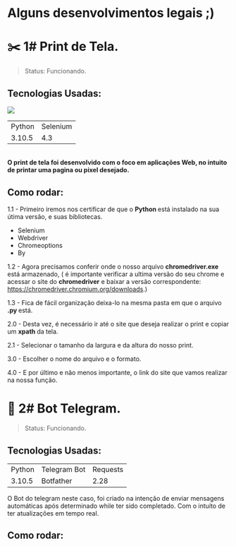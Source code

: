 # Alguns desenvolvimentos legais ;)

<style> 
.imagem{
 width=120px;
 height=100px;
 }
</style>

<h1>  ✂️ 1# Print de Tela. </h1>

> Status: Funcionando. <br>

## Tecnologias Usadas:
 <table>
 <tr>
    <td> Python </td>
    <td> Selenium </td>
  </tr>
  <tr>
    <td> 3.10.5 </td>
    <td> 4.3 </td>
  </tr>
 <tr>
    <img class='imagem' src="https://cdn.jsdelivr.net/gh/devicons/devicon/icons/python/python-original-wordmark.svg" />
  </tr>
 </table>
<br> 
<b>O print de tela foi desenvolvido com o foco em aplicações Web, no intuito de printar uma pagina ou pixel desejado.</b> 

## Como rodar:

  1.1 - Primeiro iremos nos certificar de que o <b> Python </b>está instalado na sua útima versão, e suas bibliotecas.
<ul>
  <li>Selenium </li>
  <li>Webdriver </li>
  <li>Chromeoptions </li>
  <li> By</li>
</ul> 

  1.2 - Agora precisamos conferir onde o nosso arquivo  <b>chromedriver.exe</b> está armazenado, ( é importante verificar a ultima versão do seu chrome e acessar o site do <b>chromedriver</b> e baixar a versão correspondente: https://chromedriver.chromium.org/downloads.)

  1.3 - Fica de fácil organização deixa-lo na mesma pasta em que o arquivo <b>.py </b> está.

2.0 - Desta vez, é necessário ir até o site que deseja realizar o print e copiar um <b> xpath </b> da tela.

  2.1 - Selecionar o tamanho da largura e da altura do nosso print.

3.0 - Escolher o nome do arquivo e o formato.

4.0 - E por último e não menos importante, o link do site que vamos realizar na nossa função.

<h1>  🤖 2# Bot Telegram. </h1>

> Status: Funcionando. <br>

## Tecnologias Usadas:
 <table>
 <tr>
    <td> Python </td>
    <td> Telegram Bot </td>
    <td> Requests </td>
  </tr>
  <tr>
    <td> 3.10.5 </td>
    <td> Botfather </td>
    <td> 2.28 </td>
  </tr>
 </table>
 
 O Bot do telegram neste caso, foi criado na intenção de enviar mensagens automáticas após determinado while ter sido completado. Com o intuíto de ter atualizações em tempo real.
 
 ## Como rodar:
 
 












